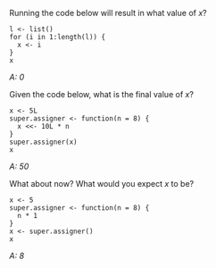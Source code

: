 Running the code below will result in what value of *x*?

```{r}
l <- list()
for (i in 1:length(l)) {
  x <- i
}
x
```

*A: 0*

Given the code below, what is the final value of *x*?


```{r}
x <- 5L
super.assigner <- function(n = 8) {
  x <<- 10L * n
}
super.assigner(x)
x
```

*A: 50*

What about now? What would you expect *x* to be?

```{r}
x <- 5
super.assigner <- function(n = 8) {
  n * 1
}
x <- super.assigner()
x
```

*A: 8*

